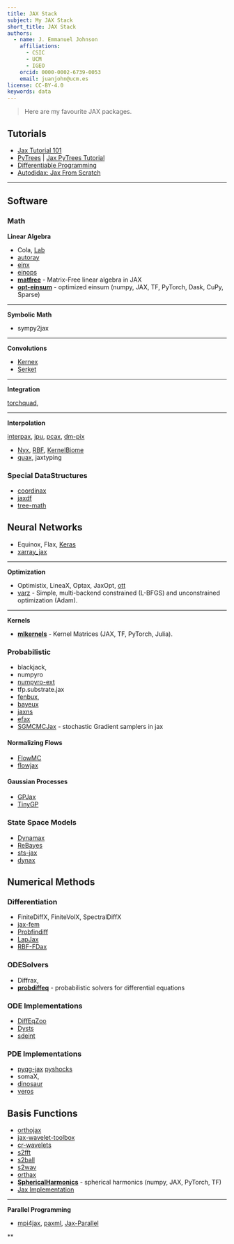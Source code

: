 ```yaml
---
title: JAX Stack
subject: My JAX Stack
short_title: JAX Stack
authors:
  - name: J. Emmanuel Johnson
    affiliations:
      - CSIC
      - UCM
      - IGEO
    orcid: 0000-0002-6739-0053
    email: juanjohn@ucm.es
license: CC-BY-4.0
keywords: data
---
```


> Here are my favourite JAX packages.

## **Tutorials**

* [Jax Tutorial 101](https://jax.readthedocs.io/en/latest/jax-101/index.html)
* [PyTrees](https://predictivesciencelab.github.io/advanced-scientific-machine-learning/types_and_models/04_pytrees.html) | [Jax PyTrees Tutorial](https://jax.readthedocs.io/en/latest/pytrees.html)
* [Differentiable Programming](https://predictivesciencelab.github.io/advanced-scientific-machine-learning/differentiation/00_intro.html)
* [Autodidax: Jax From Scratch](https://jax.readthedocs.io/en/latest/autodidax.html)

***
## **Software**

### Math

**Linear Algebra**
* Cola, [Lab](https://github.com/wesselb/lab)
* [autoray](https://autoray.readthedocs.io/en/latest/)
* [einx](https://github.com/fferflo/einx)
* [einops](https://github.com/arogozhnikov/einops)
* [**matfree**](https://github.com/pnkraemer/matfree) - Matrix-Free linear algebra in JAX
* [**opt-einsum**](https://github.com/dgasmith/opt_einsum) - optimized einsum (numpy, JAX, TF, PyTorch, Dask, CuPy, Sparse)

***
**Symbolic Math**

* sympy2jax

***
**Convolutions**

* [Kernex](https://github.com/ASEM000/kernex)
* [Serket](https://serket.readthedocs.io/API/convolution.html#serket.nn.spectral_conv_nd)

***
**Integration**

[torchquad](https://github.com/esa/torchquad),

***
**Interpolation**

 [interpax](https://github.com/f0uriest/interpax), [jpu](https://github.com/dfm/jpu), [pcax](https://github.com/alonfnt/pcax), [dm-pix](https://github.com/google-deepmind/dm_pix)
* [Nyx](https://github.com/stanbiryukov/Nyx), [RBF](https://github.com/treverhines/RBF), [KernelBiome](https://github.com/shimenghuang/KernelBiome/blob/fed4e05c0a1b83deb437a9759b6d941fe08abe01/kernelbiome/kernels_jax.py)
* [quax](https://github.com/patrick-kidger/quax), jaxtyping

### Special DataStructures

* [coordinax ](https://github.com/GalacticDynamics/coordinax)
* [jaxdf](https://github.com/ucl-bug/jaxdf)
* [tree-math](https://github.com/google/tree-math)

## Neural Networks

* Equinox, Flax, [Keras](https://github.com/keras-team/keras)
* [xarray_jax](https://github.com/google-deepmind/graphcast)


***
**Optimization**

* Optimistix, LineaX, Optax, JaxOpt, [ott](https://github.com/ott-jax/ott)
* [varz](https://github.com/wesselb/varz) - Simple, multi-backend constrained (L-BFGS) and unconstrained optimization (Adam).

***
**Kernels**

* [**mlkernels**](https://github.com/wesselb/mlkernels) - Kernel Matrices (JAX, TF, PyTorch, Julia).



### Probabilistic 

* blackjack, 
* numpyro
* [numpyro-ext](https://github.com/dfm/numpyro-ext)
* tfp.substrate.jax
* [fenbux](https://github.com/JiaYaobo/fenbux),
* [bayeux](https://github.com/jax-ml/bayeux)
* [jaxns](https://github.com/Joshuaalbert/jaxns)
* [efax](https://github.com/NeilGirdhar/efax)
* [SGMCMCJax](https://github.com/jeremiecoullon/SGMCMCJax) - stochastic Gradient samplers in jax

#### Normalizing Flows

* [FlowMC](https://github.com/kazewong/flowMC)
* [flowjax](https://github.com/danielward27/flowjax)

#### Gaussian Processes

* [GPJax](https://github.com/JaxGaussianProcesses/GPJax)
* [TinyGP](https://tinygp.readthedocs.io/en/latest/index.html)

### State Space Models

* [Dynamax](https://github.com/probml/dynamax)
* [ReBayes](https://github.com/probml/rebayes)
* [sts-jax](https://github.com/probml/sts-jax)
* [dynax](https://github.com/fhchl/dynax)

## Numerical Methods

### Differentiation

* FiniteDiffX, FiniteVolX, SpectralDiffX
* [jax-fem](https://github.com/deepmodeling/jax-fem)
* [Probfindiff](https://github.com/pnkraemer/probfindiff)
* [LapJax](https://github.com/YWolfeee/lapjax)
* [RBF-FDax](https://github.com/kvndhrty/RBF-FDax)

### ODESolvers

* Diffrax, 
* [**probdiffeq**](https://github.com/pnkraemer/probdiffeq) - probabilistic solvers for differential equations

### ODE Implementations

* [DiffEqZoo](https://github.com/pnkraemer/diffeqzoo)
* [Dysts](https://github.com/williamgilpin/dysts)
* [sdeint](https://github.com/mattja/sdeint)

### PDE Implementations

*  [pyqg-jax](https://github.com/karlotness/pyqg-jax)
[pyshocks](https://github.com/alexfikl/pyshocks)
* somaX,
* [dinosaur](https://github.com/google-research/dinosaur)
* [veros](https://github.com/team-ocean/veros)

## **Basis Functions**

* [orthojax](https://github.com/PredictiveScienceLab/orthojax)
* [jax-wavelet-toolbox](https://github.com/v0lta/Jax-Wavelet-Toolbox)
* [cr-wavelets](https://github.com/carnotresearch/cr-wavelets)
* [s2fft](https://github.com/astro-informatics/s2fft)
* [s2ball](https://github.com/astro-informatics/s2ball)
* [s2wav](https://github.com/astro-informatics/s2wav)
* [orthax](https://github.com/f0uriest/orthax)
* [**SphericalHarmonics**](https://github.com/vdutor/SphericalHarmonics) - spherical harmonics (numpy, JAX, PyTorch, TF)
* [Jax Implementation](https://jax.readthedocs.io/en/latest/_autosummary/jax.scipy.special.sph_harm.html)

***
**Parallel Programming**
* [mpi4jax](https://github.com/mpi4jax/mpi4jax), [paxml](https://github.com/google/paxml), [Jax-Parallel](https://astralord.github.io/posts/exploring-parallel-strategies-with-jax/)

**